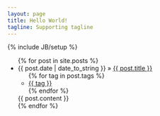 ```yaml
---
layout: page
title: Hello World!
tagline: Supporting tagline
---
```

{% include JB/setup %}

<ul class="posts">
  {% for post in site.posts %}
    <li>
      <span>{{ post.date | date_to_string }}</span> &raquo; <a href="{{ BASE_PATH }}{{ post.url }}">{{ post.title }}</a>
        <ul class="tags">
          {% for tag in post.tags %}
            <li><a href="{{ BASE_PATH }}/tags/{{ tag }}">{{ tag }}</a></li> 
          {% endfor %}
        </ul>
    {{ post.content }}
    </li>
  {% endfor %}
</ul>


